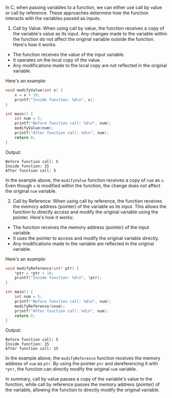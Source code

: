 In C, when passing variables to a function, we can either use call by value or call by reference. These approaches determine how the function interacts with the variables passed as inputs.

1. Call by Value:
When using call by value, the function receives a copy of the variable's value as its input. Any changes made to the variable within the function do not affect the original variable outside the function. Here's how it works:

- The function receives the value of the input variable.
- It operates on the local copy of the value.
- Any modifications made to the local copy are not reflected in the original variable.

Here's an example:

```c
void modifyValue(int x) {
    x = x + 10;
    printf("Inside function: %d\n", x);
}

int main() {
    int num = 5;
    printf("Before function call: %d\n", num);
    modifyValue(num);
    printf("After function call: %d\n", num);
    return 0;
}
```

Output:
```
Before function call: 5
Inside function: 15
After function call: 5
```

In the example above, the `modifyValue` function receives a copy of `num` as `x`. Even though `x` is modified within the function, the change does not affect the original `num` variable.

2. Call by Reference:
When using call by reference, the function receives the memory address (pointer) of the variable as its input. This allows the function to directly access and modify the original variable using the pointer. Here's how it works:

- The function receives the memory address (pointer) of the input variable.
- It uses the pointer to access and modify the original variable directly.
- Any modifications made to the variable are reflected in the original variable.

Here's an example:

```c
void modifyReference(int* ptr) {
    *ptr = *ptr + 10;
    printf("Inside function: %d\n", *ptr);
}

int main() {
    int num = 5;
    printf("Before function call: %d\n", num);
    modifyReference(&num);
    printf("After function call: %d\n", num);
    return 0;
}
```

Output:
```
Before function call: 5
Inside function: 15
After function call: 15
```

In the example above, the `modifyReference` function receives the memory address of `num` as `ptr`. By using the pointer `ptr` and dereferencing it with `*ptr`, the function can directly modify the original `num` variable.

In summary, call by value passes a copy of the variable's value to the function, while call by reference passes the memory address (pointer) of the variable, allowing the function to directly modify the original variable.
